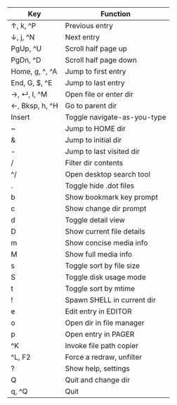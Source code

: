 
|      Key       |           Function          |
|----------------|-----------------------------|
| ↑, k, ^P       | Previous entry              |
| ↓, j, ^N       | Next entry                  |
| PgUp, ^U       | Scroll half page up         |
| PgDn, ^D       | Scroll half page down       |
| Home, g, ^, ^A | Jump to first entry         |
| End, G, $, ^E  | Jump to last entry          |
| →, ↵, l, ^M    | Open file or enter dir      |
| ←, Bksp, h, ^H | Go to parent dir            |
| Insert         | Toggle navigate-as-you-type |
| ~              | Jump to HOME dir            |
| &              | Jump to initial dir         |
| -              | Jump to last visited dir    |
| /              | Filter dir contents         |
| ^/             | Open desktop search tool    |
| .              | Toggle hide .dot files      |
| b              | Show bookmark key prompt    |
| c              | Show change dir prompt      |
| d              | Toggle detail view          |
| D              | Show current file details   |
| m              | Show concise media info     |
| M              | Show full media info        |
| s              | Toggle sort by file size    |
| S              | Toggle disk usage mode      |
| t              | Toggle sort by mtime        |
| !              | Spawn SHELL in current dir  |
| e              | Edit entry in EDITOR        |
| o              | Open dir in file manager    |
| p              | Open entry in PAGER         |
| ^K             | Invoke file path copier     |
| ^L, F2         | Force a redraw, unfilter    |
| ?              | Show help, settings         |
| Q              | Quit and change dir         |
| q, ^Q          | Quit                        |
